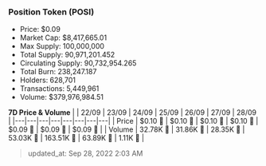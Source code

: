 
  ### Position Token (POSI)
  - Price: $0.09
  - Market Cap: $8,417,665.01
  - Max Supply: 100,000,000
  - Total Supply: 90,971,201.452
  - Circulating Supply: 90,732,954.265
  - Total Burn: 238,247.187
  - Holders: 628,701
  - Transactions: 5,449,961
  - Volume: $379,976,984.51

  **7D Price & Volume**
  | | 22&#x2F;09 | 23&#x2F;09 | 24&#x2F;09 | 25&#x2F;09 | 26&#x2F;09 | 27&#x2F;09 | 28&#x2F;09 |
  |---|---|---|---|---|---|---|---|
  | Price | $0.10 🔻 | $0.10 🔻 | $0.10 🔻 | $0.10 🔻 | $0.09 🔻 | $0.09 🔻 | $0.09 🔻 |
  | Volume | 32.78K 🔻 | 31.86K 🔻 | 28.35K 🔻 | 53.03K 🚀 | 163.51K 🚀 | 63.89K 🔻 | 1.11K 🔻 |

  > updated_at: Sep 28, 2022 2:03 AM
